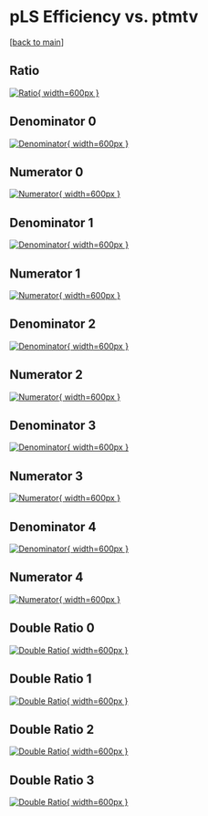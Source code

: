 # pLS Efficiency vs. ptmtv

[[back to main](./)]



## Ratio

[![Ratio](../mtv/var/pLS_base_211_0_eff_ptmtv.png){ width=600px }](../mtv/var/pLS_base_211_0_eff_ptmtv.pdf)

## Denominator 0

[![Denominator](../mtv/den/pLS_base_211_0_eff_ptmtv_den0.png){ width=600px }](../mtv/den/pLS_base_211_0_eff_ptmtv_den0.pdf)

## Numerator 0

[![Numerator](../mtv/num/pLS_base_211_0_eff_ptmtv_num0.png){ width=600px }](../mtv/num/pLS_base_211_0_eff_ptmtv_num0.pdf)

## Denominator 1

[![Denominator](../mtv/den/pLS_base_211_0_eff_ptmtv_den1.png){ width=600px }](../mtv/den/pLS_base_211_0_eff_ptmtv_den1.pdf)

## Numerator 1

[![Numerator](../mtv/num/pLS_base_211_0_eff_ptmtv_num1.png){ width=600px }](../mtv/num/pLS_base_211_0_eff_ptmtv_num1.pdf)

## Denominator 2

[![Denominator](../mtv/den/pLS_base_211_0_eff_ptmtv_den2.png){ width=600px }](../mtv/den/pLS_base_211_0_eff_ptmtv_den2.pdf)

## Numerator 2

[![Numerator](../mtv/num/pLS_base_211_0_eff_ptmtv_num2.png){ width=600px }](../mtv/num/pLS_base_211_0_eff_ptmtv_num2.pdf)

## Denominator 3

[![Denominator](../mtv/den/pLS_base_211_0_eff_ptmtv_den3.png){ width=600px }](../mtv/den/pLS_base_211_0_eff_ptmtv_den3.pdf)

## Numerator 3

[![Numerator](../mtv/num/pLS_base_211_0_eff_ptmtv_num3.png){ width=600px }](../mtv/num/pLS_base_211_0_eff_ptmtv_num3.pdf)

## Denominator 4

[![Denominator](../mtv/den/pLS_base_211_0_eff_ptmtv_den4.png){ width=600px }](../mtv/den/pLS_base_211_0_eff_ptmtv_den4.pdf)

## Numerator 4

[![Numerator](../mtv/num/pLS_base_211_0_eff_ptmtv_num4.png){ width=600px }](../mtv/num/pLS_base_211_0_eff_ptmtv_num4.pdf)

## Double Ratio 0

[![Double Ratio](../mtv/ratio/pLS_base_211_0_eff_ptmtv_ratio0.png){ width=600px }](../mtv/ratio/pLS_base_211_0_eff_ptmtv_ratio0.pdf)

## Double Ratio 1

[![Double Ratio](../mtv/ratio/pLS_base_211_0_eff_ptmtv_ratio1.png){ width=600px }](../mtv/ratio/pLS_base_211_0_eff_ptmtv_ratio1.pdf)

## Double Ratio 2

[![Double Ratio](../mtv/ratio/pLS_base_211_0_eff_ptmtv_ratio2.png){ width=600px }](../mtv/ratio/pLS_base_211_0_eff_ptmtv_ratio2.pdf)

## Double Ratio 3

[![Double Ratio](../mtv/ratio/pLS_base_211_0_eff_ptmtv_ratio3.png){ width=600px }](../mtv/ratio/pLS_base_211_0_eff_ptmtv_ratio3.pdf)

